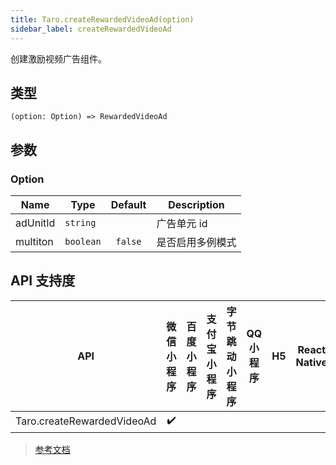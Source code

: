 ```yaml
---
title: Taro.createRewardedVideoAd(option)
sidebar_label: createRewardedVideoAd
---
```


创建激励视频广告组件。

## 类型

```tsx
(option: Option) => RewardedVideoAd
```

## 参数

### Option

| Name | Type | Default | Description |
| --- | --- | :---: | --- |
| adUnitId | `string` |  | 广告单元 id |
| multiton | `boolean` | `false` | 是否启用多例模式 |


## API 支持度

| API | 微信小程序 | 百度小程序 | 支付宝小程序 | 字节跳动小程序 | QQ 小程序 | H5 | React Native | 快应用 |
| :---: | :---: | :---: | :---: | :---: | :---: | :---: | :---: | :---: |
| Taro.createRewardedVideoAd | ✔️ |  |  |  |  |  |  |  |

> [参考文档](https://developers.weixin.qq.com/miniprogram/dev/api/ad/wx.createRewardedVideoAd.html)
